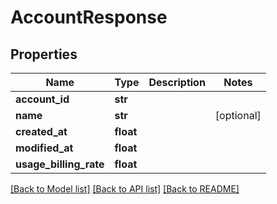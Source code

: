 # AccountResponse


## Properties
Name | Type | Description | Notes
------------ | ------------- | ------------- | -------------
**account_id** | **str** |  | 
**name** | **str** |  | [optional] 
**created_at** | **float** |  | 
**modified_at** | **float** |  | 
**usage_billing_rate** | **float** |  | 

[[Back to Model list]](../README.md#documentation-for-models) [[Back to API list]](../README.md#documentation-for-api-endpoints) [[Back to README]](../README.md)


